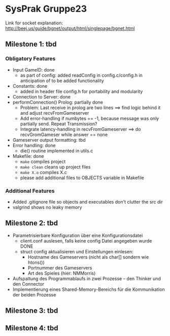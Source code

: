 SysPrak Gruppe23
====================================

Link for socket explanation: http://beej.us/guide/bgnet/output/html/singlepage/bgnet.html

Milestone 1: tbd
----------------
### Obligatory Features
* Input GameID: done
  * as part of config: added readConfig in config.c/config.h in anticipation of to be added functionality
* Constants: done
  * added in header file config.h for portability and modularity
* Connection to Server: done
* performConnection() Prolog: partially done
  * Problem: Last receive in prolog are two lines ==> find logic behind it and adjust recvFromGameserver
  * Add error-handling if numbytes == -1, because message was only partially send. Repeat Transmission?
  * Integrate latency-handling in recvFromGameserver ==> do recvGromGameser while answer == none
* Gameserver output formatting: tbd
* Error handling: done
  * die() routine implemented in utils.c
* Makefile: done
  * `make` compiles project
  * `make clean` cleans up project files
  * `make X.o` compiles X.c
  * please add additional files to OBJECTS variable in Makefile

### Additional Features
* Added .gitignore file so objects and executables don't clutter the src dir
* valgrind shows no leaky memory

Milestone 2: tbd
----------------
* Parametrisierbare Konfiguration über eine Konfigurationsdatei
  * client.conf auslesen, falls keine config Datei angegeben wurde	DONE
  * struct config aktualisieren und Einstellungen einlesen:
    - Hostname des Gameservers (nicht als char[] sondern wie htons())
    - Portnummer des Gameservers
    - Art des Spieles (hier: NMMorris)
* Aufspaltung des Programmablaufs in zwei Prozesse – den Thinker und den Connector
* Implementierung eines Shared-Memory-Bereichs für die Kommunikation der beiden Prozesse

Milestone 3: tbd
----------------

Milestone 4: tbd
----------------
